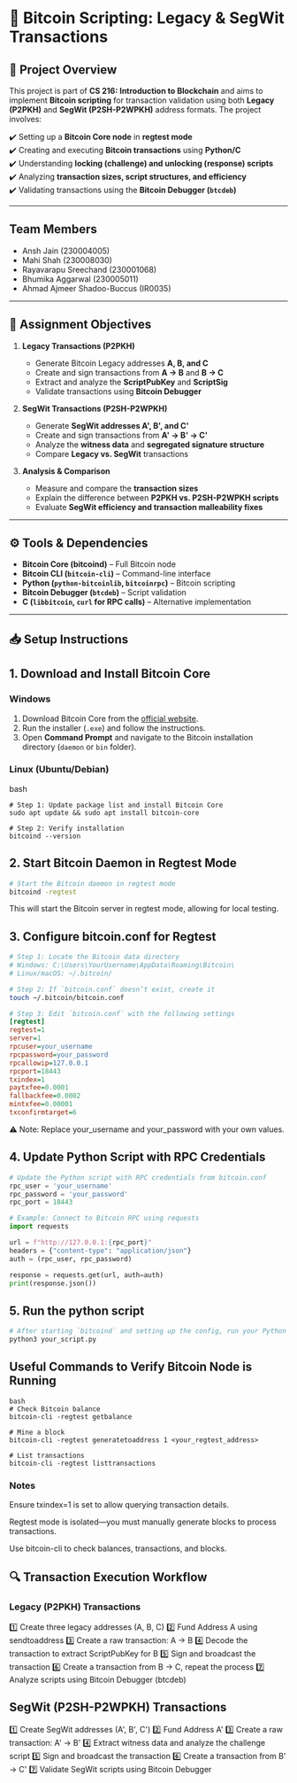 # 🔗 Bitcoin Scripting: Legacy & SegWit Transactions  

## 📌 Project Overview  
This project is part of **CS 216: Introduction to Blockchain** and aims to implement **Bitcoin scripting** for transaction validation using both **Legacy (P2PKH)** and **SegWit (P2SH-P2WPKH)** address formats. The project involves:  

✔️ Setting up a **Bitcoin Core node** in **regtest mode**  
✔️ Creating and executing **Bitcoin transactions** using **Python/C**  
✔️ Understanding **locking (challenge) and unlocking (response) scripts**  
✔️ Analyzing **transaction sizes, script structures, and efficiency**  
✔️ Validating transactions using the **Bitcoin Debugger (`btcdeb`)**  

---

## Team Members
* Ansh Jain (230004005)
* Mahi Shah (230008030)
* Rayavarapu Sreechand (230001068)
* Bhumika Aggarwal (230005011)
* Ahmad Ajmeer Shadoo-Buccus (IR0035)

---

## 🎯 Assignment Objectives  
1. **Legacy Transactions (P2PKH)**  
   - Generate Bitcoin Legacy addresses **A, B, and C**  
   - Create and sign transactions from **A → B** and **B → C**  
   - Extract and analyze the **ScriptPubKey** and **ScriptSig**  
   - Validate transactions using **Bitcoin Debugger**  

2. **SegWit Transactions (P2SH-P2WPKH)**  
   - Generate **SegWit addresses A', B', and C'**  
   - Create and sign transactions from **A' → B' → C'**  
   - Analyze the **witness data** and **segregated signature structure**  
   - Compare **Legacy vs. SegWit** transactions  

3. **Analysis & Comparison**  
   - Measure and compare the **transaction sizes**  
   - Explain the difference between **P2PKH vs. P2SH-P2WPKH scripts**  
   - Evaluate **SegWit efficiency and transaction malleability fixes**  

---

## ⚙️ Tools & Dependencies  
- **Bitcoin Core (bitcoind)** – Full Bitcoin node  
- **Bitcoin CLI (`bitcoin-cli`)** – Command-line interface  
- **Python (`python-bitcoinlib`, `bitcoinrpc`)** – Bitcoin scripting  
- **Bitcoin Debugger (`btcdeb`)** – Script validation  
- **C (`libbitcoin`, `curl` for RPC calls)** – Alternative implementation  

---

## 📥 Setup Instructions  
##  1. Download and Install Bitcoin Core  

### Windows  
1. Download Bitcoin Core from the [official website](https://bitcoincore.org/en/download/).  
2. Run the installer (`.exe`) and follow the instructions.  
3. Open **Command Prompt** and navigate to the Bitcoin installation directory (`daemon` or `bin` folder).  

### Linux (Ubuntu/Debian)
bash
```
# Step 1: Update package list and install Bitcoin Core
sudo apt update && sudo apt install bitcoin-core

# Step 2: Verify installation
bitcoind --version
```

## 2. Start Bitcoin Daemon in Regtest Mode
```bash
# Start the Bitcoin daemon in regtest mode
bitcoind -regtest
```
This will start the Bitcoin server in regtest mode, allowing for local testing.

## 3. Configure bitcoin.conf for Regtest
```bash
# Step 1: Locate the Bitcoin data directory
# Windows: C:\Users\YourUsername\AppData\Roaming\Bitcoin\
# Linux/macOS: ~/.bitcoin/

# Step 2: If `bitcoin.conf` doesn’t exist, create it
touch ~/.bitcoin/bitcoin.conf
```
```ini
# Step 3: Edit `bitcoin.conf` with the following settings
[regtest]
regtest=1
server=1
rpcuser=your_username
rpcpassword=your_password
rpcallowip=127.0.0.1
rpcport=18443
txindex=1
paytxfee=0.0001
fallbackfee=0.0002
mintxfee=0.00001
txconfirmtarget=6
```
⚠️ Note: Replace your_username and your_password with your own values.

## 4. Update Python Script with RPC Credentials
```python
# Update the Python script with RPC credentials from bitcoin.conf
rpc_user = 'your_username'
rpc_password = 'your_password'
rpc_port = 18443

# Example: Connect to Bitcoin RPC using requests
import requests

url = f"http://127.0.0.1:{rpc_port}"
headers = {"content-type": "application/json"}
auth = (rpc_user, rpc_password)

response = requests.get(url, auth=auth)
print(response.json())
```

## 5. Run the python script 
```bash
# After starting `bitcoind` and setting up the config, run your Python script
python3 your_script.py
```

## Useful Commands to Verify Bitcoin Node is Running
```
bash
# Check Bitcoin balance
bitcoin-cli -regtest getbalance

# Mine a block
bitcoin-cli -regtest generatetoaddress 1 <your_regtest_address>

# List transactions
bitcoin-cli -regtest listtransactions
```
### Notes
Ensure txindex=1 is set to allow querying transaction details.

Regtest mode is isolated—you must manually generate blocks to process transactions.

Use bitcoin-cli to check balances, transactions, and blocks.

## 🔍 Transaction Execution Workflow
###  Legacy (P2PKH) Transactions
1️⃣ Create three legacy addresses (A, B, C)
2️⃣ Fund Address A using sendtoaddress
3️⃣ Create a raw transaction: A → B
4️⃣ Decode the transaction to extract ScriptPubKey for B
5️⃣ Sign and broadcast the transaction
6️⃣ Create a transaction from B → C, repeat the process
7️⃣ Analyze scripts using Bitcoin Debugger (btcdeb)

## SegWit (P2SH-P2WPKH) Transactions
1️⃣ Create SegWit addresses (A', B', C')
2️⃣ Fund Address A'
3️⃣ Create a raw transaction: A' → B'
4️⃣ Extract witness data and analyze the challenge script
5️⃣ Sign and broadcast the transaction
6️⃣ Create a transaction from B' → C'
7️⃣ Validate SegWit scripts using Bitcoin Debugger










